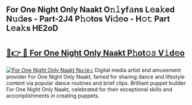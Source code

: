## For One Night Only Naakt O𝚗𝚕yf𝚊ns L𝚎a𝚔ed N𝚞𝚍es - Part-2J4 P𝚑𝚘tos Vi𝚍𝚎o - H𝚘𝚝 Part L𝚎a𝚔s HE2oD

# <h2><a href="http://kfedta3.oniu.top/?m=For+One+Night+Only+Naakt">🔗👉 🔴 For One Night Only Naakt P𝚑ot𝚘𝚜 V𝚒d𝚎o</a></h2>

[![For One Night Only Naakt Nu𝚍e𝚜](https://i.imgur.com/0qMVB7G.gif)](http://kfedta3.oniu.top/?m=For+One+Night+Only+Naakt)
Digital media artist and amusement provider For One Night Only Naakt, famed for sharing dance and lifestyle content via popular dance routines and brief clips. Brilliant puppet builder For One Night Only Naakt, celebrated for their exceptional skills and accomplishments in creating puppets.  
